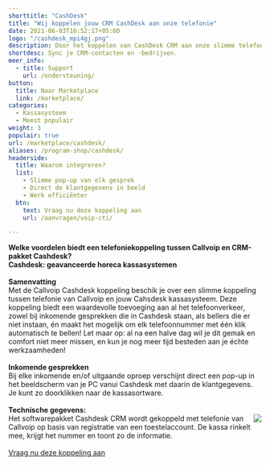 ```yaml
---
shorttitle: "CashDesk"
title: "Wij koppelen jouw CRM CashDesk aan onze telefonie"
date: 2021-06-03T16:52:17+05:00
logo: "/cashdesk_mpi4gj.png"
description: Door het koppelen van CashDesk CRM aan onze slimme telefonie werk je een stuk efficienter.
shortdesc: Sync je CRM-contacten en -bedrijven.
meer_info:
  - title: Support
    url: /ondersteuning/
button:
  title: Naar Marketplace
  link: /marketplace/
categories:
  - Kassasysteem
  - Meest populair
weight: 3
populair: true
url: /marketplace/cashdesk/
aliases: /program-shop/cashdesk/
headerside:
  title: Waarom integreren?
  list:
    - Slimme pop-up van elk gesprek
    - Direct de klantgegevens in beeld
    - Werk efficiënter
  btn:
    text: Vraag nu deze koppeling aan
    url: /aanvragen/voip-cti/

---
```


**Welke voordelen biedt een telefoniekoppeling tussen Callvoip en CRM-pakket Cashdesk?<br>
Cashdesk: geavanceerde horeca kassasystemen**<br>
<br>
**Samenvatting**<br>
Met de Callvoip Cashdesk koppeling beschik je over een slimme koppeling tussen telefonie van Callvoip en jouw Cahsdesk kassasysteem. Deze koppeling biedt een waardevolle toevoeging aan al het telefoonverkeer, zowel bij inkomende gesprekken die in Cashdesk staan, als bellers die er niet instaan, én maakt het mogelijk om elk telefoonnummer met één klik automatisch te bellen! Let maar op: al na een halve dag wil je dit gemak en comfort niet meer missen, en kun je nog meer tijd besteden aan je échte werkzaamheden!<br>
<br>
**Inkomende gesprekken**<br>
Bij elke inkomende en/of uitgaande oproep verschijnt direct een pop-up in het beeldscherm van je PC vanui Cashdesk met daarin de klantgegevens. Je kunt zo doorklikken naar de kassasortware. <br>
<br>
**Technische gegevens:**<br><img src="https://res.cloudinary.com/callvoip/image/upload/popup_crm_jmr7fc.png" style="float:right">
Het softwarepakket Cashdesk CRM wordt gekoppeld met telefonie van Callvoip op basis van registratie van een toestelaccount. De kassa rinkelt mee, krijgt het nummer en toont zo de informatie.<br>
<br><a href="/aanvragen/voip-cti/" class="button">Vraag nu deze koppeling aan</a>
